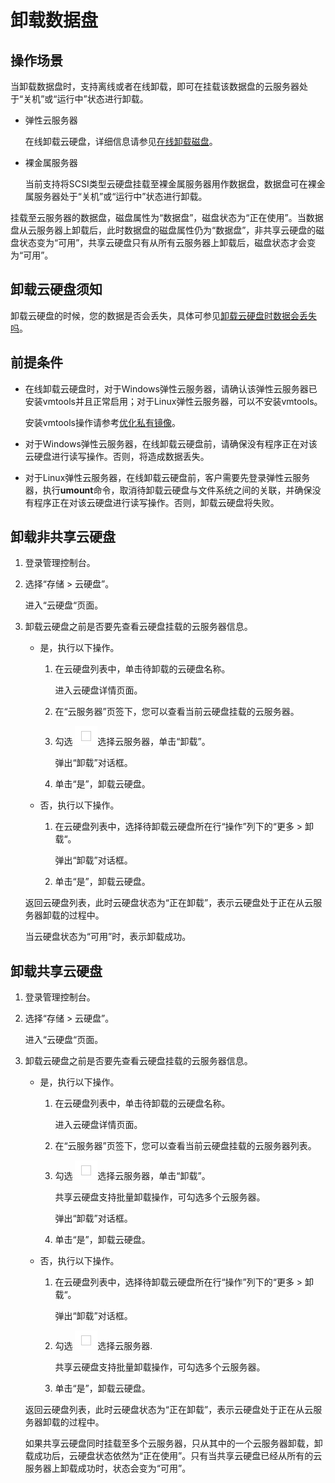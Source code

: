 # 卸载数据盘<a name="evs_01_0004"></a>

## 操作场景<a name="section5983609165054"></a>

当卸载数据盘时，支持离线或者在线卸载，即可在挂载该数据盘的云服务器处于“关机”或“运行中”状态进行卸载。

-   弹性云服务器

    在线卸载云硬盘，详细信息请参见[在线卸载磁盘](https://support.huaweicloud.com/usermanual-ecs/ecs_03_0304.html)。

-   裸金属服务器

    当前支持将SCSI类型云硬盘挂载至裸金属服务器用作数据盘，数据盘可在裸金属服务器处于“关机”或“运行中”状态进行卸载。


挂载至云服务器的数据盘，磁盘属性为“数据盘”，磁盘状态为“正在使用”。当数据盘从云服务器上卸载后，此时数据盘的磁盘属性仍为“数据盘”，非共享云硬盘的磁盘状态变为“可用”，共享云硬盘只有从所有云服务器上卸载后，磁盘状态才会变为“可用”。

## 卸载云硬盘须知<a name="section0130304405"></a>

卸载云硬盘的时候，您的数据是否会丢失，具体可参见[卸载云硬盘时数据会丢失吗](https://support.huaweicloud.com/evs_faq/evs_faq_0012.html)。

## 前提条件<a name="section738654910211"></a>

-   在线卸载云硬盘时，对于Windows弹性云服务器，请确认该弹性云服务器已安装vmtools并且正常启用；对于Linux弹性云服务器，可以不安装vmtools。

    安装vmtools操作请参考[优化私有镜像](https://support.huaweicloud.com/usermanual-ims/zh-cn_topic_0047501112.html)。


-   对于Windows弹性云服务器，在线卸载云硬盘前，请确保没有程序正在对该云硬盘进行读写操作。否则，将造成数据丢失。

-   对于Linux弹性云服务器，在线卸载云硬盘前，客户需要先登录弹性云服务器，执行**umount**命令，取消待卸载云硬盘与文件系统之间的关联，并确保没有程序正在对该云硬盘进行读写操作。否则，卸载云硬盘将失败。

## 卸载非共享云硬盘<a name="section29382065152026"></a>

1.  登录管理控制台。
2.  选择“存储 \> 云硬盘”。

    进入“云硬盘“页面。

3.  卸载云硬盘之前是否要先查看云硬盘挂载的云服务器信息。

    -   是，执行以下操作。
        1.  在云硬盘列表中，单击待卸载的云硬盘名称。

            进入云硬盘详情页面。

        2.  在“云服务器”页签下，您可以查看当前云硬盘挂载的云服务器。
        3.  勾选  ![](figures/zh-cn_image_0090090183.png)选择云服务器，单击“卸载”。

            弹出“卸载”对话框。

        4.  单击“是”，卸载云硬盘。

    -   否，执行以下操作。
        1.  在云硬盘列表中，选择待卸载云硬盘所在行“操作”列下的“更多  \>  卸载“。

            弹出“卸载”对话框。

        2.  单击“是”，卸载云硬盘。

    返回云硬盘列表，此时云硬盘状态为“正在卸载”，表示云硬盘处于正在从云服务器卸载的过程中。

    当云硬盘状态为“可用”时，表示卸载成功。


## 卸载共享云硬盘<a name="section24629896173058"></a>

1.  登录管理控制台。
2.  选择“存储 \> 云硬盘”。

    进入“云硬盘“页面。

3.  卸载云硬盘之前是否要先查看云硬盘挂载的云服务器信息。

    -   是，执行以下操作。
        1.  在云硬盘列表中，单击待卸载的云硬盘名称。

            进入云硬盘详情页面。

        2.  在“云服务器”页签下，您可以查看当前云硬盘挂载的云服务器列表。
        3.  勾选  ![](figures/zh-cn_image_0077656308.png)选择云服务器，单击“卸载”。

            共享云硬盘支持批量卸载操作，可勾选多个云服务器。

            弹出“卸载”对话框。

        4.  单击“是”，卸载云硬盘。

    -   否，执行以下操作。
        1.  在云硬盘列表中，选择待卸载云硬盘所在行“操作”列下的“更多  \>  卸载“。

            弹出“卸载”对话框。

        2.  勾选  ![](figures/zh-cn_image_0077656317.png)选择云服务器.

            共享云硬盘支持批量卸载操作，可勾选多个云服务器。

        3.  单击“是”，卸载云硬盘。

    返回云硬盘列表，此时云硬盘状态为“正在卸载”，表示云硬盘处于正在从云服务器卸载的过程中。

    如果共享云硬盘同时挂载至多个云服务器，只从其中的一个云服务器卸载，卸载成功后，云硬盘状态依然为“正在使用”。只有当共享云硬盘已经从所有的云服务器上卸载成功时，状态会变为“可用”。


